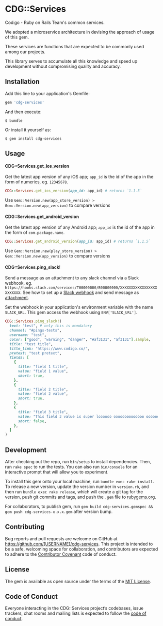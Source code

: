 # CDG::Services

Codigo - Ruby on Rails Team's common services.

We adopted a microservice architecture in devising the approach of usage of this gem.

These services are functions that are expected to be commonly used among our projects.

This library serves to accumulate all this knowledge and speed up development without compromising quality and accuracy.

## Installation

Add this line to your application's Gemfile:

```ruby
gem 'cdg-services'
```

And then execute:

    $ bundle

Or install it yourself as:

    $ gem install cdg-services

## Usage

#### CDG::Services.get_ios_version

Get the latest app version of any iOS app; `app_id` is the id of the app in the form of numerics, eg. `12345678`.
```ruby
CDG::Services.get_ios_version(app_id: app_id) # returns `1.1.5`
```

Use `Gem::Version.new(app_store_version) > Gem::Version.new(app_version)` to compare versions

#### CDG::Services.get_android_version

Get the latest app version of any Android app; `app_id` is the id of the app in the form of `com.package.name`.
```ruby
CDG::Services.get_android_version(app_id: app_id) # returns `1.1.5`
```

Use `Gem::Version.new(play_store_version) > Gem::Version.new(app_version)` to compare versions

#### CDG::Services.ping_slack!

Send a message as an attachment to any slack channel via a Slack webhook, eg. `https://hooks.slack.com/services/T00000000/B00000000/XXXXXXXXXXXXXXXXXXXXXXXX`. See how to set up a [Slack webhook](https://api.slack.com/incoming-webhooks) and send message as [attachment](https://api.slack.com/docs/message-attachments).

Set the webhook in your application's environment variable with the name `SLACK_URL`. This gem access the webhook using `ENV['SLACK_URL']`.
```ruby
CDG::Services.ping_slack!(
  text: "test", # only this is mandatory
  channel: "#pings-tests",
  username: "test",
  color: ["good", "warning", "danger", "#af3131", "af3131"].sample,
  title: "test title",
  title_link: "https://www.codigo.co/",
  pretext: "test pretext",
  fields: [
    {
      title: "field 1 title",
      value: "field 1 value",
      short: true,
    },
    {
      title: "field 2 title",
      value: "field 2 value",
      short: true,
    },
    {
      title: "field 3 title",
      value: "This field 3 value is super loooooo oooooooooooooo ooooooooooooooo oooooooooooooong",
      short: false,
    },
  ]
)
```

## Development

After checking out the repo, run `bin/setup` to install dependencies. Then, run `rake spec` to run the tests. You can also run `bin/console` for an interactive prompt that will allow you to experiment.

To install this gem onto your local machine, run `bundle exec rake install`. To release a new version, update the version number in `version.rb`, and then run `bundle exec rake release`, which will create a git tag for the version, push git commits and tags, and push the `.gem` file to [rubygems.org](https://rubygems.org).

For collaborators, to publish gem, run `gem build cdg-services.gemspec && gem push cdg-services-x.x.x.gem` after version bump.

## Contributing

Bug reports and pull requests are welcome on GitHub at https://github.com/[USERNAME]/cdg-services. This project is intended to be a safe, welcoming space for collaboration, and contributors are expected to adhere to the [Contributor Covenant](http://contributor-covenant.org) code of conduct.

## License

The gem is available as open source under the terms of the [MIT License](http://opensource.org/licenses/MIT).

## Code of Conduct

Everyone interacting in the CDG::Services project’s codebases, issue trackers, chat rooms and mailing lists is expected to follow the [code of conduct](https://github.com/[USERNAME]/cdg-services/blob/master/CODE_OF_CONDUCT.md).

